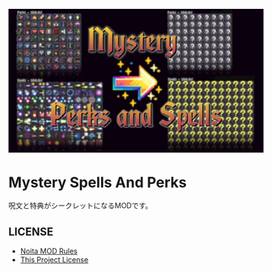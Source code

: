 ![preview_image](./workshop_preview_image.png)

# Mystery Spells And Perks

呪文と特典がシークレットになるMODです。

## LICENSE

- [Noita MOD Rules](docs/NOITA_MOD_RULES.md)
- [This Project License](docs/LICENSE)
